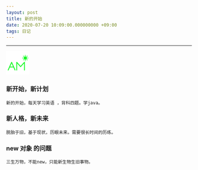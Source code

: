 ```yaml
---
layout: post
title: 新的开始
date: 2020-07-20 10:09:00.000000000 +09:00
tags: 日记
---
```

- - -
![早上](/assets/images/time/morning.png)
### 新开始，新计划
  	新的开始，每天学习英语 ，背科四题。学java。
### 新人格，新未来
  	脱胎于旧，基于现状，历眼未来。需要很长时间的历练。
### new 对象 的问题
  	三生万物，不能new，只能新生物生旧事物。